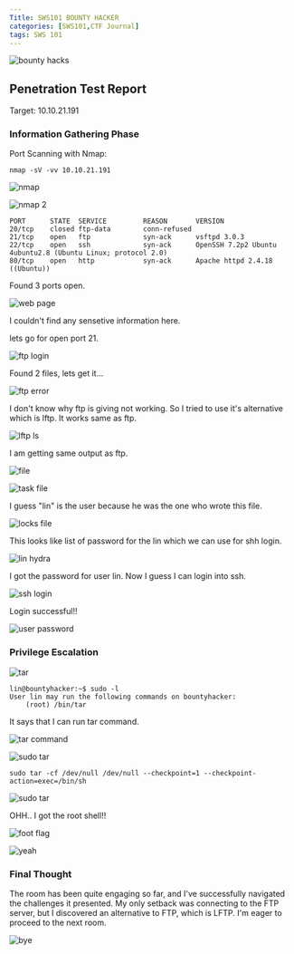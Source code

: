 ```yaml
---
Title: SWS101 BOUNTY HACKER
categories: [SWS101,CTF Journal]
tags: SWS 101
---
```


![bounty hacks](../assets/bountyhacker/bountyhacker.png)

## Penetration Test Report

Target: 10.10.21.191

### Information Gathering Phase

Port Scanning with Nmap:

    nmap -sV -vv 10.10.21.191


![nmap](../assets/bountyhacker/bountynmap.png)

![nmap 2](../assets/bountyhacker/bountynmap2.png)

    PORT      STATE  SERVICE         REASON       VERSION
    20/tcp    closed ftp-data        conn-refused
    21/tcp    open   ftp             syn-ack      vsftpd 3.0.3
    22/tcp    open   ssh             syn-ack      OpenSSH 7.2p2 Ubuntu 4ubuntu2.8 (Ubuntu Linux; protocol 2.0)
    80/tcp    open   http            syn-ack      Apache httpd 2.4.18 ((Ubuntu))



Found 3 ports open.

![web page](../assets/bountyhacker/bountywebpage.png)

I couldn't find any sensetive information here.

lets go for open port 21.

![ftp login](../assets/bountyhacker/bountyftplogin.png)

Found 2 files, lets get it...

![ftp error](../assets/bountyhacker/bountyftperror.png)

I don't know why ftp is giving not working. So I tried to use it's alternative which is lftp. It works same as ftp. 

![lftp ls](../assets/bountyhacker/bountylftpls.png)

I am getting same output as ftp. 

![file](../assets/bountyhacker/bountyftpfile.png)

![task file](../assets/bountyhacker/task.png)

I guess "lin" is the user because he was the one who wrote this file.

![locks file](../assets/bountyhacker/locks.png)

This looks like list of password for the lin which we can use for shh login.

![lin hydra](../assets/bountyhacker/bountylinpass.png)

I got the password for user lin. Now I guess I can login into ssh.

![ssh login](../assets/bountyhacker/bountysshlogin.png)

Login successful!!

![user password](../assets/bountyhacker/bountyuser.png)

### Privilege Escalation

![tar](../assets/bountyhacker/bountylintar.png)


    lin@bountyhacker:~$ sudo -l
    User lin may run the following commands on bountyhacker:
        (root) /bin/tar


It says that I can run tar command.

![tar command](../assets/bountyhacker/bountytar.png)

![sudo tar](../assets/bountyhacker/bountytarcmd.png)

    sudo tar -cf /dev/null /dev/null --checkpoint=1 --checkpoint-action=exec=/bin/sh

![sudo tar](../assets/bountyhacker/bountytarls.png)

OHH.. I got the root shell!!

![foot flag](../assets/bountyhacker/bountyroottxt.png)

![yeah](../assets/bountyhacker/bountyyeah.gif)

### Final Thought

The room has been quite engaging so far, and I've successfully navigated the challenges it presented. My only setback was connecting to the FTP server, but I discovered an alternative to FTP, which is LFTP. I'm eager to proceed to the next room. 

![bye](../assets/bountyhacker/bountybye.gif)